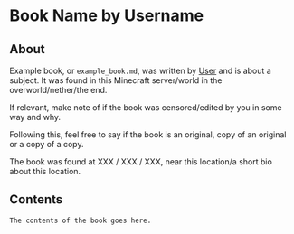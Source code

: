 # Book Name by Username

## About
Example book, or `example_book.md`, was written by [User](https://namemc.com) and is about a subject. It was found in this Minecraft server/world in the overworld/nether/the end.

If relevant, make note of if the book was censored/edited by you in some way and why.

Following this, feel free to say if the book is an original, copy of an original or a copy of a copy.

The book was found at XXX / XXX / XXX, near this location/a short bio about this location.

## Contents
```
The contents of the book goes here.
```
